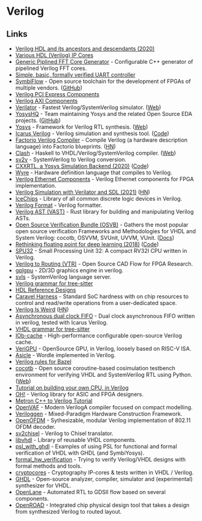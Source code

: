 # Verilog

## Links

- [Verilog HDL and its ancestors and descendants (2020)](https://dl.acm.org/doi/abs/10.1145/3386337)
- [Various HDL (Verilog) IP Cores](https://github.com/ultraembedded/cores)
- [Generic Piplined FFT Core Generator](https://github.com/ZipCPU/dblclockfft) - Configurable C++ generator of pipelined Verilog FFT cores.
- [Simple, basic, formally verified UART controller](https://github.com/ZipCPU/wbuart32)
- [SymbiFlow](https://symbiflow.github.io/) - Open source toolchain for the development of FPGAs of multiple vendors. ([GitHub](https://github.com/SymbiFlow))
- [Verilog PCI Express Components](https://github.com/alexforencich/verilog-pcie)
- [Verilog AXI Components](https://github.com/alexforencich/verilog-axi)
- [Verilator](https://github.com/verilator/verilator) - Fastest Verilog/SystemVerilog simulator. ([Web](https://www.veripool.org/wiki/verilator))
- [YosysHQ](https://www.yosyshq.com/) - Team maintaining Yosys and the related Open Source EDA projects. ([GitHub](https://github.com/YosysHQ))
- [Yosys](https://github.com/YosysHQ/yosys) - Framework for Verilog RTL synthesis. ([Web](http://www.clifford.at/yosys/))
- [Icarus Verilog](http://iverilog.icarus.com/) - Verilog simulation and synthesis tool. ([Code](https://github.com/steveicarus/iverilog))
- [Factorio Verilog Compiler](https://github.com/Redcrafter/verilog2factorio) - Compile Verilog (a hardware description language) into Factorio blueprints. ([HN](https://news.ycombinator.com/item?id=26929370))
- [Clash](https://github.com/clash-lang/clash-compiler) - Haskell to VHDL/Verilog/SystemVerilog compiler. ([Web](https://clash-lang.org/))
- [sv2v](https://github.com/zachjs/sv2v) - SystemVerilog to Verilog conversion.
- [CXXRTL, a Yosys Simulation Backend (2020)](https://tomverbeure.github.io/2020/08/08/CXXRTL-the-New-Yosys-Simulation-Backend.html) ([Code](https://github.com/tomverbeure/cxxrtl_eval))
- [Wyre](https://github.com/nickmqb/wyre) - Hardware definition language that compiles to Verilog.
- [Verilog Ethernet Components](https://github.com/alexforencich/verilog-ethernet) - Verilog Ethernet components for FPGA implementation.
- [Verilog Simulation with Verilator and SDL (2021)](https://projectf.io/posts/verilog-sim-verilator-sdl/) ([HN](https://news.ycombinator.com/item?id=28929994))
- [IceChips](https://github.com/TimRudy/ice-chips-verilog) - Library of all common discrete logic devices in Verilog.
- [Verilog Format](https://github.com/ericsonj/verilog-format) - Verilog formatter.
- [Verilog AST (VAST)](https://github.com/vegaluisjose/vast) - Rust library for building and manipulating Verilog ASTs.
- [Open Source Verification Bundle (OSVB)](https://github.com/umarcor/osvb) - Gathers the most popular open source verification Frameworks and Methodologies for VHDL and System Verilog: cocotb, OSVVM, SVUnit, UVVM, VUnit. ([Docs](https://umarcor.github.io/osvb/))
- [Rethinking floating point for deep learning (2018)](https://arxiv.org/abs/1811.01721) ([Code](https://github.com/facebookresearch/deepfloat))
- [SPU32](https://github.com/maikmerten/spu32) - Small Processing Unit 32: A compact RV32I CPU written in Verilog.
- [Verilog to Routing (VTR)](https://github.com/verilog-to-routing/vtr-verilog-to-routing) - Open Source CAD Flow for FPGA Research.
- [gplgpu](https://github.com/asicguy/gplgpu) - 2D/3D graphics engine in verilog.
- [svls](https://github.com/dalance/svls) - SystemVerilog language server.
- [Verilog grammar for tree-sitter](https://github.com/tree-sitter/tree-sitter-verilog)
- [HDL Reference Designs](https://github.com/analogdevicesinc/hdl)
- [Caravel Harness](https://github.com/efabless/caravel) - Standard SoC hardness with on chip resources to control and read/write operations from a user-dedicated space.
- [Verilog Is Weird](https://danluu.com/why-hardware-development-is-hard/) ([HN](https://news.ycombinator.com/item?id=30739866))
- [Asynchronous dual clock FIFO](https://github.com/dpretet/async_fifo) - Dual clock asynchronous FIFO written in verilog, tested with Icarus Verilog.
- [VHDL grammar for tree-sitter](https://github.com/alemuller/tree-sitter-vhdl)
- [IOb-cache](https://github.com/IObundle/iob-cache) - High-performance configurable open-source Verilog cache.
- [VeriGPU](https://github.com/hughperkins/VeriGPU) - OpenSource GPU, in Verilog, loosely based on RISC-V ISA.
- [Asicle](https://github.com/htfab/asicle) - Wordle implemented in Verilog.
- [Verilog rules for Bazel](https://github.com/Lightelligence/rules_verilog)
- [cocotb](https://github.com/cocotb/cocotb) - Open source coroutine-based cosimulation testbench environment for verifying VHDL and SystemVerilog RTL using Python. ([Web](https://www.cocotb.org/))
- [Tutorial on building your own CPU, in Verilog](https://github.com/hughperkins/cpu-tutorial)
- [OH!](https://github.com/aolofsson/oh) - Verilog library for ASIC and FPGA designers.
- [Metron C++ to Verilog Tutorial](https://aappleby.github.io/Metron/tutorial/)
- [OpenVAF](https://sr.ht/~dspom/OpenVAF/) - Modern VerilogA compiler focused on compact modelling.
- [Veriloggen](https://github.com/PyHDI/veriloggen) - Mixed-Paradigm Hardware Construction Framework.
- [OpenOFDM](https://github.com/jhshi/openofdm) - Sythesizable, modular Verilog implementation of 802.11 OFDM decoder.
- [sv2chisel](https://github.com/ovh/sv2chisel) - Verilog to Chisel translator.
- [libvhdl](https://github.com/tmeissner/libvhdl) - Library of reusable VHDL components.
- [psl_with_ghdl](https://github.com/tmeissner/psl_with_ghdl) - Examples of using PSL for functional and formal verification of VHDL with GHDL (and SymbiYosys).
- [formal_hw_verification](https://github.com/tmeissner/formal_hw_verification) - Trying to verify Verilog/VHDL designs with formal methods and tools.
- [cryptocores](https://github.com/tmeissner/cryptocores) - Cryptography IP-cores & tests written in VHDL / Verilog.
- [GHDL](https://github.com/ghdl/ghdl) - Open-source analyzer, compiler, simulator and (experimental) synthesizer for VHDL.
- [OpenLane](https://github.com/The-OpenROAD-Project/OpenLane) - Automated RTL to GDSII flow based on several components.
- [OpenROAD](https://github.com/The-OpenROAD-Project/OpenROAD) - Integrated chip physical design tool that takes a design from synthesized Verilog to routed layout.
